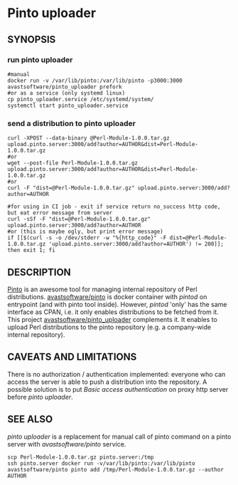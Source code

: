 # Pinto uploader

## SYNOPSIS

### run pinto uploader
```
#manual
docker run -v /var/lib/pinto:/var/lib/pinto -p3000:3000 avastsoftware/pinto_uploader prefork
#or as a service (only systemd linux)
cp pinto_uploader.service /etc/systemd/system/
systemctl start pinto_uploader.service
```

### send a distribution to pinto uploader
```
curl -XPOST --data-binary @Perl-Module-1.0.0.tar.gz upload.pinto.server:3000/add?author=AUTHOR&dist=Perl-Module-1.0.0.tar.gz
#or
wget --post-file Perl-Module-1.0.0.tar.gz upload.pinto.server:3000/add?author=AUTHOR&dist=Perl-Module-1.0.0.tar.gz
#or
curl -F "dist=@Perl-Module-1.0.0.tar.gz" upload.pinto.server:3000/add?author=AUTHOR

#for using in CI job - exit if service return no_success http code, but eat error message from server 
curl -sSf -F "dist=@Perl-Module-1.0.0.tar.gz" upload.pinto.server:3000/add?author=AUTHOR
#or (this is maybe ogly, but print error message)
if [[$(curl -s -o /dev/stderr -w "%{http_code}" -F dist=@Perl-Module-1.0.0.tar.gz 'upload.pinto.server:3000/add?author=AUTHOR') != 200]]; then exit 1; fi
```

## DESCRIPTION
[Pinto](https://metacpan.org/pod/pinto) is an awesome tool for managing
internal repository of Perl distributions.
[avastsoftware/pinto](https://hub.docker.com/r/avastsoftware/pinto/) is docker
container with *pintod* on entrypoint (and with pinto tool inside).
However, *pintod* 'only' has the same interface as CPAN, i.e. it only enables
distributions to be fetched from it. This project
[avastsoftware/pinto_uploader](https://hub.docker.com/r/avastsoftware/pinto_uploader/)
complements it. It enables to upload Perl distributions to the pinto
repository (e.g. a company-wide internal repository).

## CAVEATS AND LIMITATIONS
There is no authorization / authentication implemented: everyone who can access
the server is able to push a distribution into the repository. A possible
solution is to put *Basic access authentication* on proxy http server before
*pinto uploader*.

## SEE ALSO
*pinto uploader* is a replacement for manual call of pinto command on a pinto
server with *avastsoftware/pinto* service.
```
scp Perl-Module-1.0.0.tar.gz pinto.server:/tmp
ssh pinto.server docker run -v/var/lib/pinto:/var/lib/pinto avastsoftware/pinto pinto add /tmp/Perl-Module-1.0.0.tar.gz --author AUTHOR
```
